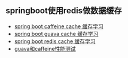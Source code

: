 ## springboot使用redis做数据缓存

* [spring boot caffeine cache 缓存学习](http://blog.csdn.net/hy245120020/article/details/78065698)
* [spring boot guava cache 缓存学习](http://blog.csdn.net/hy245120020/article/details/78065676)
* [spring boot redis cache 缓存学习](http://blog.csdn.net/hy245120020/article/details/78065654)
* [guava和caffeine性能测试](http://blog.csdn.net/hy245120020/article/details/78080686)
